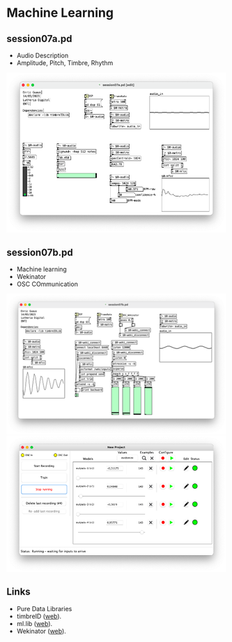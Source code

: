 # Machine Learning

## session07a.pd 

* Audio Description
* Amplitude, Pitch, Timbre, Rhythm

![session07a.png](./session07a.png)

## session07b.pd 

* Machine learning
* Wekinator
* OSC COmmunication

![session07b1.png](./session07b1.png)
![session07b2.png](./session07b2.png)

## Links

* Pure Data Libraries
 * timbreID ([web](https://github.com/wbrent/timbreIDLib)).
 * ml.lib ([web](https://github.com/irllabs/ml-lib)).
* Wekinator ([web](http://www.wekinator.org/)).
